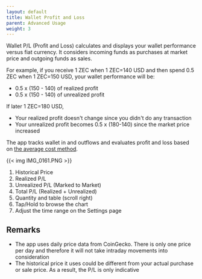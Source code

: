 ```yaml
---
layout: default
title: Wallet Profit and Loss
parent: Advanced Usage
weight: 3
---
```


Wallet P/L (Profit and Loss) calculates and displays your wallet
performance versus fiat currency. It considers incoming funds
as purchases at market price and outgoing funds as sales.

For example, if you receive 1 ZEC when 1 ZEC=140 USD and then
spend 0.5 ZEC when 1 ZEC=150 USD, your wallet performance will be:

- 0.5 x (150 - 140) of realized profit
- 0.5 x (150 - 140) of unrealized profit

If later 1 ZEC=180 USD,

- Your realized profit doesn't change since you didn't do any transaction
- Your unrealized profit becomes 0.5 x (180-140) since the market price
increased

The app tracks wallet in and outflows and evaluates profit and loss
based on [the average cost method](https://en.wikipedia.org/wiki/Average_cost_method).

{{< img IMG_0161.PNG >}}

1. Historical Price
2. Realized P/L 
3. Unrealized P/L (Marked to Market)
4. Total P/L (Realized + Unrealized)
5. Quantity and table (scroll right)
6. Tap/Hold to browse the chart
7. Adjust the time range on the Settings page

## Remarks

- The app uses daily price data from CoinGecko. There is only
one price per day and therefore it will not take intraday movements
into consideration
- The historical price it uses could be different from your actual 
purchase or sale price. As a result, the P/L is only indicative

